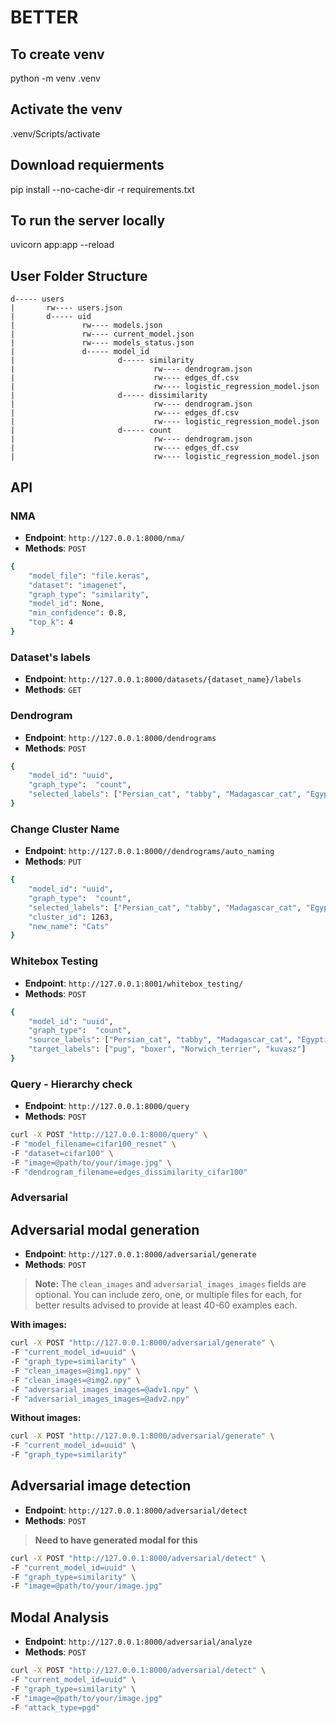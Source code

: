 # BETTER

## To create venv
python -m venv .venv

## Activate the venv
.venv/Scripts/activate

## Download requierments 
pip install --no-cache-dir -r requirements.txt

## To run the server locally
uvicorn app:app --reload

## User Folder Structure

```
d----- users
|       rw---- users.json
|       d----- uid
|               rw---- models.json
|               rw---- current_model.json
|               rw---- models_status.json
|               d----- model_id
|                       d----- similarity
|                               rw---- dendrogram.json
|                               rw---- edges_df.csv
|                               rw---- logistic_regression_model.json
|                       d----- dissimilarity
|                               rw---- dendrogram.json
|                               rw---- edges_df.csv
|                               rw---- logistic_regression_model.json
|                       d----- count
|                               rw---- dendrogram.json
|                               rw---- edges_df.csv
|                               rw---- logistic_regression_model.json
```


## API

### NMA
- **Endpoint**: `http://127.0.0.1:8000/nma/`
- **Methods**: `POST`


```bash
{
    "model_file": "file.keras",
    "dataset": "imagenet",
    "graph_type": "similarity",
    "model_id": None,
    "min_confidence": 0.8,
    "top_k": 4
}
```

### Dataset's labels
- **Endpoint**: `http://127.0.0.1:8000/datasets/{dataset_name}/labels`
- **Methods**: `GET`


### Dendrogram

- **Endpoint**: `http://127.0.0.1:8000/dendrograms`
- **Methods**: `POST`

```bash
{
    "model_id": "uuid",
    "graph_type":  "count",
    "selected_labels": ["Persian_cat", "tabby", "Madagascar_cat", "Egyptian_cat", "pug", "boxer", "Norwich_terrier", "kuvasz", "minivan"]
}
```

### Change Cluster Name

- **Endpoint**: `http://127.0.0.1:8000//dendrograms/auto_naming`
- **Methods**: `PUT`

```bash
{
    "model_id": "uuid",
    "graph_type":  "count",
    "selected_labels": ["Persian_cat", "tabby", "Madagascar_cat", "Egyptian_cat", "pug", "boxer", "Norwich_terrier", "kuvasz", "minivan"],
    "cluster_id": 1263,
    "new_name": "Cats"
}
```

### Whitebox Testing
- **Endpoint**: `http://127.0.0.1:8001/whitebox_testing/`
- **Methods**: `POST`


```bash
{
    "model_id": "uuid",
    "graph_type":  "count",
    "source_labels": ["Persian_cat", "tabby", "Madagascar_cat", "Egyptian_cat"],
    "target_labels": ["pug", "boxer", "Norwich_terrier", "kuvasz"]
}
```

### Query - Hierarchy check
- **Endpoint**: `http://127.0.0.1:8000/query`
- **Methods**: `POST`


```bash
curl -X POST "http://127.0.0.1:8000/query" \
-F "model_filename=cifar100_resnet" \
-F "dataset=cifar100" \
-F "image=@path/to/your/image.jpg" \
-F "dendrogram_filename=edges_dissimilarity_cifar100"
```

### Adversarial
## Adversarial modal generation
- **Endpoint**: `http://127.0.0.1:8000/adversarial/generate`
- **Methods**: `POST`

> **Note:** The `clean_images` and `adversarial_images_images` fields are optional. You can include zero, one, or multiple files for each, for better results advised to provide at least 40-60 examples each.

**With images:**
```bash
curl -X POST "http://127.0.0.1:8000/adversarial/generate" \
-F "current_model_id=uuid" \
-F "graph_type=similarity" \
-F "clean_images=@img1.npy" \
-F "clean_images=@img2.npy" \
-F "adversarial_images_images=@adv1.npy" \
-F "adversarial_images_images=@adv2.npy"
```

**Without images:**
```bash
curl -X POST "http://127.0.0.1:8000/adversarial/generate" \
-F "current_model_id=uuid" \
-F "graph_type=similarity"
```

## Adversarial image detection
- **Endpoint**: `http://127.0.0.1:8000/adversarial/detect`
- **Methods**: `POST`

> **Need to have generated modal for this**

```bash
curl -X POST "http://127.0.0.1:8000/adversarial/detect" \
-F "current_model_id=uuid" \
-F "graph_type=similarity" \
-F "image=@path/to/your/image.jpg" 
```

## Modal Analysis
- **Endpoint**: `http://127.0.0.1:8000/adversarial/analyze`
- **Methods**: `POST`
```bash
curl -X POST "http://127.0.0.1:8000/adversarial/detect" \
-F "current_model_id=uuid" \
-F "graph_type=similarity" \
-F "image=@path/to/your/image.jpg" 
-F "attack_type=pgd"
```
